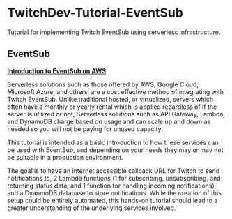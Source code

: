 # TwitchDev-Tutorial-EventSub
Tutorial for implementing Twitch EventSub using serverless infrastructure. 

## EventSub

[**Introduction to EventSub on AWS**](/Tutorials/Intro-to-EventSub-on-AWS/README.md)

Serverless solutions such as those offered by AWS, Google Cloud, Microsoft Azure, and others, are a cost effective method of integrating with Twitch EventSub. Unlike traditional hosted, or virtualized, servers which often have a monthly or yearly rental which is applied regardless of if the server is utilized or not, Serverless solutions such as API Gateway, Lambda, and DynamoDB charge based on usage and can scale up and down as needed so you will not be paying for unused capacity.

This tutorial is intended as a basic introduction to how these services can be used with EventSub, and depending on your needs they may or may not be suitable in a production environment.

The goal is to have an internet accessible callback URL for Twitch to send notifications to, 2 Lambda functions (1 for subscribing, unsubscribing, and returning status data, and 1 function for handling incoming notifications), and a DyanmoDB database to store notifications. While the creation of this setup could be entirely automated, this hands-on tutorial should lead to a greater understanding of the underlying services involved.




